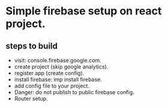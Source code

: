 # Simple firebase setup on react project.

## steps to build

- visit: console.firebase.google.com.
- create project (skip google analytics).
- register app (create config).
- install firebase: imp install firebase.
- add config file to your project.
- Danger: do not publish to public firebase config.
- Router setup.
